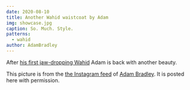 ```yaml
---
date: 2020-08-10
title: Another Wahid waistcoat by Adam
img: showcase.jpg
caption: So. Much. Style.
patterns:
  - wahid
author: AdamBradley
---
```


After [his first jaw-dropping Wahid](/showcase/wahid-by-adam/) Adam is back with another beauty.

<Note>

This picture is from the [the Instagram feed](https://www.instagram.com/p/CDPh9MbhWuH/) of [Adam Bradley](https://www.instagram.com/grandmarquess/). 
It is posted here with permission.

</Note>
